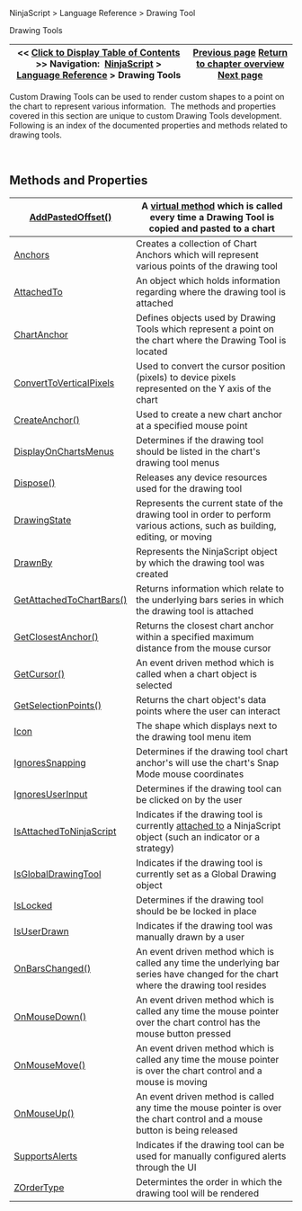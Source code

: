 ﻿


NinjaScript \> Language Reference \> Drawing Tool






















Drawing Tools







| \<\< [Click to Display Table of Contents](drawing_tools.md) \>\> **Navigation:**     [NinjaScript](ninjascript-1.md) \> [Language Reference](language_reference_wip-1.md) \> Drawing Tools | [Previous page](upbrushdx-1.md) [Return to chapter overview](language_reference_wip-1.md) [Next page](addpastedoffset-1.md) |
| --- | --- |











Custom Drawing Tools can be used to render custom shapes to a point on the chart to represent various information.  The methods and properties covered in this section are unique to custom Drawing Tools development. Following is an index of the documented properties and methods related to drawing tools.


 


## Methods and Properties




| [AddPastedOffset()](addpastedoffset-1.md) | A [virtual method](https://msdn.microsoft.com/en-us/library/9fkccyh4.aspx) which is called every time a Drawing Tool is copied and pasted to a chart |
| --- | --- |
| [Anchors](anchors-1.md) | Creates a collection of Chart Anchors which will represent various points of the drawing tool |
| [AttachedTo](attachedto-1.md) | An object which holds information regarding where the drawing tool is attached |
| [ChartAnchor](chartanchor-1.md) | Defines objects used by Drawing Tools which represent a point on the chart where the Drawing Tool is located |
| [ConvertToVerticalPixels](converttoverticalpixels-1.md) | Used to convert the cursor position (pixels) to device pixels represented on the Y axis of the chart |
| [CreateAnchor()](createanchor-1.md) | Used to create a new chart anchor at a specified mouse point |
| [DisplayOnChartsMenus](displayonchartsmenus-1.md) | Determines if the drawing tool should be listed in the chart's drawing tool menus |
| [Dispose()](dispose-1.md) | Releases any device resources used for the drawing tool |
| [DrawingState](drawingstate-1.md) | Represents the current state of the drawing tool in order to perform various actions, such as building, editing, or moving |
| [DrawnBy](drawnby-1.md) | Represents the NinjaScript object by which the drawing tool was created |
| [GetAttachedToChartBars()](getattachedtochartbars-1.md) | Returns information which relate to the underlying bars series in which the drawing tool is attached |
| [GetClosestAnchor()](getclosestanchor-1.md) | Returns the closest chart anchor within a specified maximum distance from the mouse cursor |
| [GetCursor()](getcursor-1.md) | An event driven method which is called when a chart object is selected |
| [GetSelectionPoints()](getselectionpoints-1.md) | Returns the chart object's data points where the user can interact |
| [Icon](icon_drawingtool-1.md) | The shape which displays next to the drawing tool menu item |
| [IgnoresSnapping](ignoressnapping-1.md) | Determines if the drawing tool chart anchor's will use the chart's Snap Mode mouse coordinates |
| [IgnoresUserInput](ignoresuserinput-1.md) | Determines if the drawing tool can be clicked on by the user |
| [IsAttachedToNinjaScript](isattachedtoninjascript-1.md) | Indicates if the drawing tool is currently [attached to](attachedto-1.md) a NinjaScript object (such an indicator or a strategy) |
| [IsGlobalDrawingTool](isglobaldrawingtool-1.md) | Indicates if the drawing tool is currently set as a Global Drawing object |
| [IsLocked](islocked-1.md) | Determines if the drawing tool should be be locked in place |
| [IsUserDrawn](isuserdrawn-1.md) | Indicates if the drawing tool was manually drawn by a user |
| [OnBarsChanged()](onbarschanged-1.md) | An event driven method which is called any time the underlying bar series have changed for the chart where the drawing tool resides |
| [OnMouseDown()](onmousedown-1.md) | An event driven method which is called any time the mouse pointer over the chart control has the mouse button pressed |
| [OnMouseMove()](onmousemove-1.md) | An event driven method which is called any time the mouse pointer is over the chart control and a mouse is moving |
| [OnMouseUp()](onmouseup-1.md) | An event driven method is called any time the mouse pointer is over the chart control and a mouse button is being released |
| [SupportsAlerts](supportsalerts-1.md) | Indicates if the drawing tool can be used for manually configured alerts through the UI |
| [ZOrderType](zordertype-1.md) | Determintes the order in which the drawing tool will be rendered |









